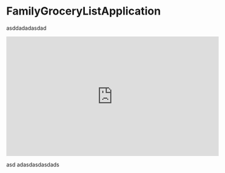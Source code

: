 # FamilyGroceryListApplication
asddadadasdad  




<iframe width="560" height="315" src="https://www.youtube.com/embed/BE2k_xGL9dk" title="YouTube video player" frameborder="0" allow="accelerometer; autoplay; clipboard-write; encrypted-media; gyroscope; picture-in-picture" allowfullscreen></iframe>

  
  
  
  asd
adasdasdasdads
